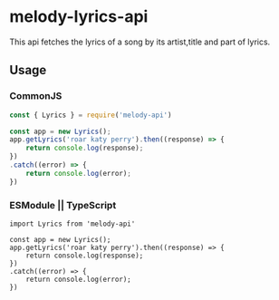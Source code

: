 # melody-lyrics-api
This api fetches the lyrics of a song by its artist,title and part of lyrics.

## Usage

### CommonJS
```JavaScript
const { Lyrics } = require('melody-api')

const app = new Lyrics();
app.getLyrics('roar katy perry').then((response) => {
    return console.log(response);
})
.catch((error) => {
    return console.log(error);
})

```

### ESModule || TypeScript
```TS
import Lyrics from 'melody-api'

const app = new Lyrics();
app.getLyrics('roar katy perry').then((response) => {
    return console.log(response);
})
.catch((error) => {
    return console.log(error);
})
```


